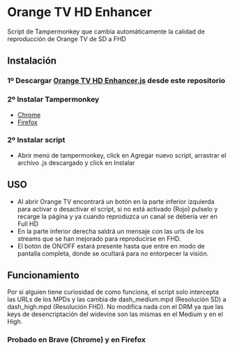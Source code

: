 # Orange TV HD Enhancer
Script de Tampermonkey que cambia automáticamente la calidad de reproducción de Orange TV de SD a FHD

## Instalación
### 1º Descargar [Orange TV HD Enhancer.js](https://raw.githubusercontent.com/m08garcia/Orange-TV-HD-Enhancer/refs/heads/main/Orange%20TV%20HD%20Enhancer.js) desde este repositorio
### 2º Instalar Tampermonkey
- [Chrome](https://chromewebstore.google.com/detail/dhdgffkkebhmkfjojejmpbldmpobfkfo?utm_source=item-share-cb)
- [Firefox](https://addons.mozilla.org/es-ES/firefox/addon/tampermonkey/)
### 2º Instalar script
- Abrir menú de tampermonkey, click en Agregar nuevo script, arrastrar el archivo .js descargado y click en Instalar

## USO
- Al abrir Orange TV encontrará un botón en la parte inferior izquierda para activar o desactivar el script, si no está activado (Rojo) pulselo y recarge la página y ya cuando reproduzca un canal se debería ver en Full HD
- En la parte inferior derecha saldrá un mensaje con las urls de los streams que se han mejorado para reproducirse en FHD.
- El botón de ON/OFF estará presente hasta que entre en modo de pantalla completa, donde se ocultará para no entorpecer la visión.

## Funcionamiento
Por si alguien tiene curiosidad de como funciona, el script solo intercepta las URLs de los MPDs y las cambia de dash_medium.mpd (Resolución SD) a dash_high.mpd (Resolución FHD). No modifica nada con el DRM ya que las keys de desencriptación del widevine son las mismas en el Medium y en el High.

### Probado en Brave (Chrome) y en Firefox
